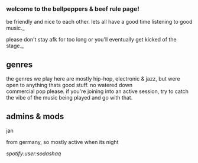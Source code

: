 ### welcome to the bellpeppers & beef rule page!

  be friendly and nice to each other. lets all have a good time listening to good music._

  please don't stay afk for too long or you'll eventually get kicked of the stage._

## genres

  the genres we play here are mostly hip-hop, electronic & jazz, but were open to anything thats good stuff. no watered down                   
  commercial pop please.
  if you're joining into an active session, try to catch the vibe of the music being played and go with that.

## admins & mods

  jan

   from germany, so mostly active when its night

   _spotify:user:sodashaq_


